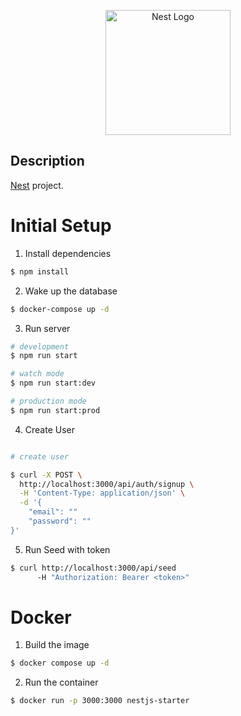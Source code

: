 <p align="center">
  <a href="http://nestjs.com/" target="blank"><img src="https://nestjs.com/img/logo-small.svg" width="200" alt="Nest Logo" /></a>
</p>

## Description

[Nest](https://github.com/nestjs/nest) project.

# Initial Setup

1. Install dependencies

```bash
$ npm install
```

2. Wake up the database

```bash
$ docker-compose up -d
```

3. Run server

```bash
# development
$ npm run start

# watch mode
$ npm run start:dev

# production mode
$ npm run start:prod
```

4. Create User

```bash

# create user

$ curl -X POST \
  http://localhost:3000/api/auth/signup \
  -H 'Content-Type: application/json' \
  -d '{
    "email": ""
    "password": ""
}'

```

5. Run Seed with token

```bash
$ curl http://localhost:3000/api/seed
      -H "Authorization: Bearer <token>"
```

# Docker

1. Build the image

```bash
$ docker compose up -d
```

2. Run the container

```bash
$ docker run -p 3000:3000 nestjs-starter
```


